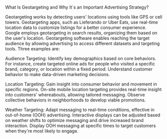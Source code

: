 What Is Geotargeting and Why It`s an Important Advertising Strategy?

Geotargeting works by detecting users' locations using tools like GPS or cell towers. Geotargeting apps, such as Lieferando or Uber Eats, use real-time 
location data to customize listings for a better consumer experience. Google employs geotargeting in search results, organizing them based on the user's location. 
Geotargeting software enables reaching the target audience by allowing advertising to access different datasets and targeting tools. Three examples are:

Audience Targeting:
Identify key demographics based on core behaviors. For instance, create targeted online ads for people who visited a specific brand, category, or location within a fixed period. 
Understand customer behavior to make data-driven marketing decisions.

Location Targeting:
Gain insight into consumer behavior and movement in specific regions. On-site mobile location targeting provides real-time insight into customers' whereabouts, allowing tailored messaging. 
Observe collective behaviors in neighborhoods to develop viable promotions.

Weather Targeting:
Adapt messaging to real-time conditions, effective in out-of-home (OOH) advertising. Interactive displays can be adjusted based on weather shifts to optimize messaging and drive increased brand interaction.
Display OOH messaging at specific times to target customers when they're most likely to engage.
